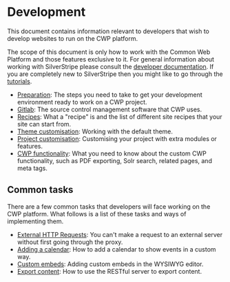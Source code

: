 # Development

This document contains information relevant to developers that wish to develop websites to run on the CWP platform.

The scope of this document is only how to work with the Common Web Platform and those features exclusive to it. For
general information about working with SilverStripe please consult the
[developer documentation](http://doc.silverstripe.org/). If you are completely new to SilverStripe then you might like
to go through the [tutorials](http://doc.silverstripe.org/framework/en/tutorials).

 * [Preparation](preparation): The steps you need to take to get your development environment ready to work on a CWP
project.
 * [Gitlab](gitlab): The source control management software that CWP uses.
 * [Recipes](recipes): What a "recipe" is and the list of different site recipes that your site can start from.
 * [Theme customisation](theme_customisation): Working with the default theme.
 * [Project customisation](project_customisation): Customising your project with extra modules or features.
 * [CWP functionality](cwp_functionality): What you need to know about the custom CWP functionality, such as PDF
exporting, Solr search, related pages, and meta tags.

## Common tasks

There are a few common tasks that developers will face working on the CWP platform. What follows is a list of these
tasks and ways of implementing them.

 * [External HTTP Requests](external_http_requests): You can't make a request to an external server without first going
through the proxy.
 * [Adding a calendar](calendar): How to add a calendar to show events in a custom way.
 * [Custom embeds](custom_embeds): Adding custom embeds in the WYSIWYG editor.
 * [Export content](export_content): How to use the RESTful server to export content.
